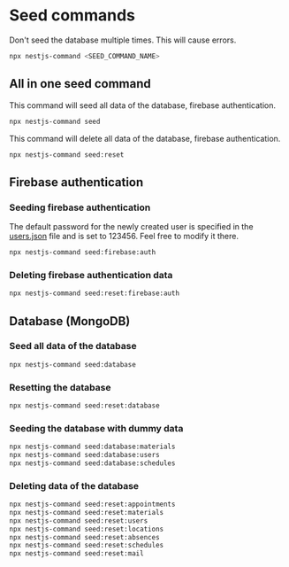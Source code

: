 # Seed commands

Don't seed the database multiple times. This will cause errors.

```bash
npx nestjs-command <SEED_COMMAND_NAME>
```

## All in one seed command

This command will seed all data of the database, firebase authentication.

```bash
npx nestjs-command seed
```

This command will delete all data of the database, firebase authentication.

```bash
npx nestjs-command seed:reset
```

## Firebase authentication

### Seeding firebase authentication

The default password for the newly created user is specified in the [users.json](https://github.com/Jinlei2000/Lei_Samuel/blob/4a38cfbbe78bce8e8d4296fe162309a3addfbaee/packages/api/src/seed/data/users.json) file and is set to 123456. Feel free to modify it there.

```bash
npx nestjs-command seed:firebase:auth
```

### Deleting firebase authentication data

```bash
npx nestjs-command seed:reset:firebase:auth
```

## Database (MongoDB)

### Seed all data of the database

```bash
npx nestjs-command seed:database
```

### Resetting the database

```bash
npx nestjs-command seed:reset:database
```

### Seeding the database with dummy data

```bash
npx nestjs-command seed:database:materials
npx nestjs-command seed:database:users
npx nestjs-command seed:database:schedules
```

### Deleting data of the database

```bash
npx nestjs-command seed:reset:appointments
npx nestjs-command seed:reset:materials
npx nestjs-command seed:reset:users
npx nestjs-command seed:reset:locations
npx nestjs-command seed:reset:absences
npx nestjs-command seed:reset:schedules
npx nestjs-command seed:reset:mail
```


